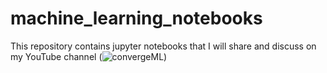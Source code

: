 # machine_learning_notebooks

This repository contains jupyter notebooks that I will share and discuss on my YouTube channel (![**convergeML**](https://www.youtube.com/channel/UCj8daOFE0g88G_Ti4BTkTKQ))
